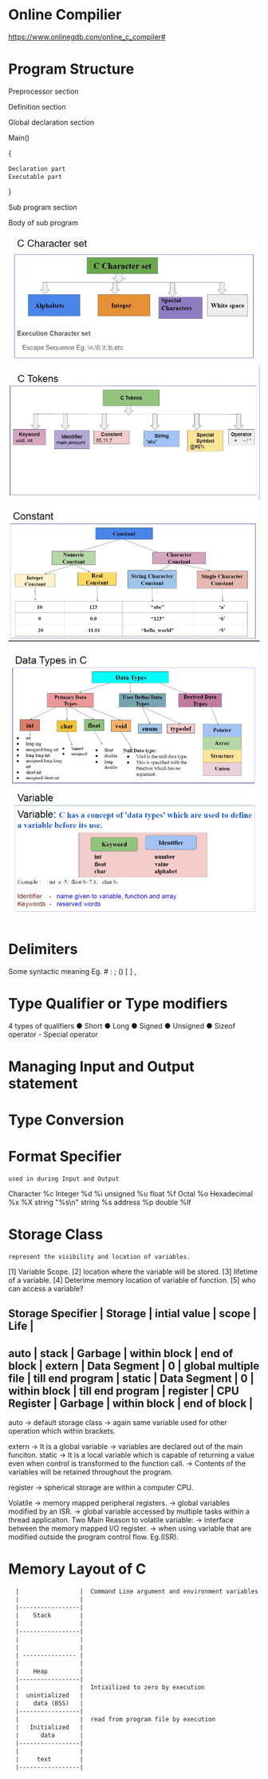 # Online Compilier 
 https://www.onlinegdb.com/online_c_compiler# 

# Program Structure 

Preprocessor section

Definition section

Global declaration section

Main()

{

	Declaration part
	Executable part
	
}

Sub program section

Body of sub program

![Test Image 3](/Fundamentals/images/C_char_set.JPG)
![Test Image 4](/Fundamentals/images/C_tokens.JPG)
![Test Image 5](/Fundamentals/images/Constant.JPG)
![Test Image 6](/Fundamentals/images/Data_Types.JPG)
![Test Image 7](/Fundamentals/images/Variable.JPG)

# Delimiters
 Some syntactic meaning Eg. # : ; () [ ] ,
 
# Type Qualifier or Type modifiers

4 types of qualifiers
● Short
● Long
● Signed
● Unsigned
● Sizeof operator - Special operator

# Managing Input and Output statement

# Type Conversion

# Format Specifier
	used in during Input and Output
Character   %c 
Integer     %d %i 
unsigned    %u
float        %f 
Octal       %o
Hexadecimal  %x %X 
string        "%s\n"
string         %s 
address       %p 
double        %lf 

# Storage Class
    represent the visibility and location of variables.
	
 [1] Variable Scope.
 [2] location where the variable will be stored.
 [3] lifetime of a variable.
 [4] Deterime memory location of variable of function.
 [5] who can access a variable?
 
 Storage Specifier | Storage      |  intial value |  scope               | Life                    | 
-------------------------------------------------------------------------------------------------------- 
 auto 			   | stack    	  |  Garbage      | within block         | end of block            |
 extern 		   | Data Segment |   0			  | global multiple file | till end program        |
 static 		   | Data Segment |   0 		  | within block		 | till end program 	   |
 register 		   | CPU Register |  Garbage      | within block		 | end of block			   |
-----------------------------------------------------------------------------------------------------------

auto -> default storage class
	 -> again same variable used for other operation which within brackets.
	 
extern -> It is a global variable
       -> variables are declared out of the main funciton. 
static -> It is a local variable which is capable of returning a value even when control is transformed to the function call.
        -> Contents of the variables will be retained throughout the program.
		
register -> spherical storage are within a computer CPU.

Volatile ->  memory mapped peripheral registers.
	     ->  global variables modified by an ISR.
		 ->  global variable accessed by multiple tasks within a thread applicaiton.
Two Main Reason to volatile variable:
		-> interface between the memory mapped I/O register.
		-> when using variable that are modified outside the program control flow. Eg.(ISR).
		
# Memory Layout of C 

	  |					|  Command Line argument and environment variables	
      |    				|
	  |-----------------|
	  |    Stack 		|
	  |					|
	  |-----------------|
	  |					|
	  |					|
	  | --------------- |
	  |					|
	  |	   Heap 		|
	  |-----------------|
	  |					|  Intiailized to zero by execution
	  |  unintialized   |
	  |    data (BSS)	|
	  |-----------------|
	  |					|  read from program file by execution 
	  |   Initialized   |
	  |      data 		|
	  |-----------------|
	  |					|
	  | 	text		|
	  |-----------------|   
	  





 